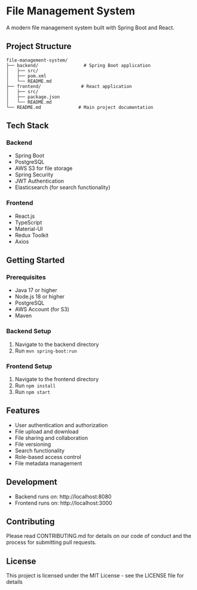 # File Management System

A modern file management system built with Spring Boot and React.

## Project Structure

```
file-management-system/
├── backend/                 # Spring Boot application
│   ├── src/
│   ├── pom.xml
│   └── README.md
├── frontend/               # React application
│   ├── src/
│   ├── package.json
│   └── README.md
└── README.md              # Main project documentation
```

## Tech Stack

### Backend
- Spring Boot
- PostgreSQL
- AWS S3 for file storage
- Spring Security
- JWT Authentication
- Elasticsearch (for search functionality)

### Frontend
- React.js
- TypeScript
- Material-UI
- Redux Toolkit
- Axios

## Getting Started

### Prerequisites
- Java 17 or higher
- Node.js 18 or higher
- PostgreSQL
- AWS Account (for S3)
- Maven

### Backend Setup
1. Navigate to the backend directory
2. Run `mvn spring-boot:run`

### Frontend Setup
1. Navigate to the frontend directory
2. Run `npm install`
3. Run `npm start`

## Features
- User authentication and authorization
- File upload and download
- File sharing and collaboration
- File versioning
- Search functionality
- Role-based access control
- File metadata management

## Development
- Backend runs on: http://localhost:8080
- Frontend runs on: http://localhost:3000

## Contributing
Please read CONTRIBUTING.md for details on our code of conduct and the process for submitting pull requests.

## License
This project is licensed under the MIT License - see the LICENSE file for details 